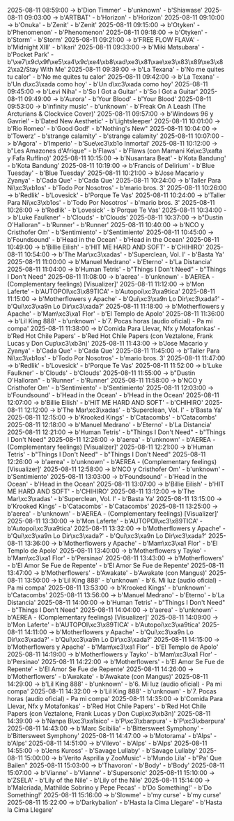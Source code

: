 2025-08-11 08:59:00 -> b'Dion Timmer' - b'unknown' - b'Shiawase'
2025-08-11 09:03:00 -> b'ARTBAT' - b'Horizon' - b'Horizon'
2025-08-11 09:10:00 -> b'Onuka' - b'Zenit' - b'Zenit'
2025-08-11 09:15:00 -> b'Otyken' - b'Phenomenon' - b'Phenomenon'
2025-08-11 09:18:00 -> b'Otyken' - b'Storm' - b'Storm'
2025-08-11 09:21:00 -> b'FREE FLOW FLAVA' - b'Midnight XIII' - b'Ikari'
2025-08-11 09:33:00 -> b'Miki Matsubara' - b'Pocket Park' - b'\xe7\x9c\x9f\xe5\xa4\x9c\xe4\xb8\xad\xe3\x81\xae\xe3\x83\x89\xe3\x82\xa2/Stay With Me'
2025-08-11 09:39:00 -> b'La Texana' - b'No me quites tu calor' - b'No me quites tu calor'
2025-08-11 09:42:00 -> b'La Texana' - b'Un d\xc3\xada como hoy' - b'Un d\xc3\xada como hoy'
2025-08-11 09:45:00 -> b'Levi Niha' - b'So I Got a Guitar' - b'So I Got a Guitar'
2025-08-11 09:49:00 -> b'Aurora' - b'Your Blood' - b'Your Blood'
2025-08-11 09:53:00 -> b'infinity music' - b'unknown' - b'Freak On A Leash (The Arcturians & Clockvice Cover)'
2025-08-11 09:57:00 -> b'Windows 96 y Gavriel' - b'Dated New Aesthetic' - b'Lightsleeper'
2025-08-11 10:01:00 -> b'Rio Romeo' - b'Good God!' - b"Nothing's New"
2025-08-11 10:04:00 -> b'Towerz' - b'strange calamity' - b'strange calamity'
2025-08-11 10:07:00 -> b'Agora' - b'Imperio' - b'Sue\xc3\xb1o Inmortal'
2025-08-11 10:12:00 -> b"Les Amazones d'Afrique" - b'Flaws' - b'Flaws (con Mamani Ke\xc3\xafta y Fafa Ruffino)'
2025-08-11 10:15:00 -> b'Nusantara Beat' - b'Kota Bandung' - b'Kota Bandung'
2025-08-11 10:19:00 -> b'Francis of Delirium' - b'Blue Tuesday' - b'Blue Tuesday'
2025-08-11 10:21:00 -> b'Jose Macario y Zyanya' - b'Cada Que' - b'Cada Que'
2025-08-11 10:24:00 -> b'Taller Para Ni\xc3\xb1os' - b'Todo Por Nosotros' - b'mario bros. 3'
2025-08-11 10:26:00 -> b'Redlik' - b'Lovesick' - b'Porque Te Vas'
2025-08-11 10:24:00 -> b'Taller Para Ni\xc3\xb1os' - b'Todo Por Nosotros' - b'mario bros. 3'
2025-08-11 10:26:00 -> b'Redlik' - b'Lovesick' - b'Porque Te Vas'
2025-08-11 10:34:00 -> b'Luke Faulkner' - b'Clouds' - b'Clouds'
2025-08-11 10:37:00 -> b"Dustin O'Halloran" - b'Runner' - b'Runner'
2025-08-11 10:40:00 -> b'NCO y Cristhofer Om' - b'Sentimiento' - b'Sentimiento'
2025-08-11 10:45:00 -> b'Foundsound' - b'Head in the Ocean' - b'Head in the Ocean'
2025-08-11 10:49:00 -> b'Billie Eilish' - b'HIT ME HARD AND SOFT' - b'CHIHIRO'
2025-08-11 10:54:00 -> b'The Mar\xc3\xadas' - b'Superclean, Vol. I' - b'Basta Ya'
2025-08-11 11:00:00 -> b'Manuel Medrano' - b'Eterno' - b'La Distancia'
2025-08-11 11:04:00 -> b'Human Tetris' - b"Things I Don't Need" - b"Things I Don't Need"
2025-08-11 11:08:00 -> b'aerea' - b'unknown' - b'AEREA - (Complementary feelings) [Visualizer]'
2025-08-11 11:12:00 -> b'Mon Laferte' - b'AUTOPOI\xc3\x89TICA' - b'Autopoi\xc3\xa9tica'
2025-08-11 11:15:00 -> b'Motherflowers y Apache' - b'Qui\xc3\xa9n Lo Dir\xc3\xada?' - b'Qui\xc3\xa9n Lo Dir\xc3\xada?'
2025-08-11 11:18:00 -> b'Motherflowers y Apache' - b'Mam\xc3\xa1 Flor' - b'El Templo de Apolo'
2025-08-11 11:36:00 -> b'Lil King 888' - b'unknown' - b'7. Pocas horas (audio oficial) - Pa mi compa'
2025-08-11 11:38:00 -> b'Comida Para Llevar, Nfx y Motafonkas' - b'Red Hot Chile Papers' - b'Red Hot Chile Papers (con Veztalone, Frank Lucas y Don Cup\xc3\xb3n)'
2025-08-11 11:43:00 -> b'Jose Macario y Zyanya' - b'Cada Que' - b'Cada Que'
2025-08-11 11:45:00 -> b'Taller Para Ni\xc3\xb1os' - b'Todo Por Nosotros' - b'mario bros. 3'
2025-08-11 11:47:00 -> b'Redlik' - b'Lovesick' - b'Porque Te Vas'
2025-08-11 11:52:00 -> b'Luke Faulkner' - b'Clouds' - b'Clouds'
2025-08-11 11:55:00 -> b"Dustin O'Halloran" - b'Runner' - b'Runner'
2025-08-11 11:58:00 -> b'NCO y Cristhofer Om' - b'Sentimiento' - b'Sentimiento'
2025-08-11 12:03:00 -> b'Foundsound' - b'Head in the Ocean' - b'Head in the Ocean'
2025-08-11 12:07:00 -> b'Billie Eilish' - b'HIT ME HARD AND SOFT' - b'CHIHIRO'
2025-08-11 12:12:00 -> b'The Mar\xc3\xadas' - b'Superclean, Vol. I' - b'Basta Ya'
2025-08-11 12:15:00 -> b'Krooked Kings' - b'Catacombs' - b'Catacombs'
2025-08-11 12:18:00 -> b'Manuel Medrano' - b'Eterno' - b'La Distancia'
2025-08-11 12:21:00 -> b'Human Tetris' - b"Things I Don't Need" - b"Things I Don't Need"
2025-08-11 12:26:00 -> b'aerea' - b'unknown' - b'AEREA - (Complementary feelings) [Visualizer]'
2025-08-11 12:21:00 -> b'Human Tetris' - b"Things I Don't Need" - b"Things I Don't Need"
2025-08-11 12:26:00 -> b'aerea' - b'unknown' - b'AEREA - (Complementary feelings) [Visualizer]'
2025-08-11 12:58:00 -> b'NCO y Cristhofer Om' - b'unknown' - b'Sentimiento'
2025-08-11 13:03:00 -> b'Foundsound' - b'Head in the Ocean' - b'Head in the Ocean'
2025-08-11 13:07:00 -> b'Billie Eilish' - b'HIT ME HARD AND SOFT' - b'CHIHIRO'
2025-08-11 13:12:00 -> b'The Mar\xc3\xadas' - b'Superclean, Vol. I' - b'Basta Ya'
2025-08-11 13:15:00 -> b'Krooked Kings' - b'Catacombs' - b'Catacombs'
2025-08-11 13:25:00 -> b'aerea' - b'unknown' - b'AEREA - (Complementary feelings) [Visualizer]'
2025-08-11 13:30:00 -> b'Mon Laferte' - b'AUTOPOI\xc3\x89TICA' - b'Autopoi\xc3\xa9tica'
2025-08-11 13:32:00 -> b'Motherflowers y Apache' - b'Qui\xc3\xa9n Lo Dir\xc3\xada?' - b'Qui\xc3\xa9n Lo Dir\xc3\xada?'
2025-08-11 13:36:00 -> b'Motherflowers y Apache' - b'Mam\xc3\xa1 Flor' - b'El Templo de Apolo'
2025-08-11 13:40:00 -> b'Motherflowers y Tayko' - b'Mam\xc3\xa1 Flor' - b'Persinao'
2025-08-11 13:43:00 -> b'Motherflowers' - b'El Amor Se Fue de Repente' - b'El Amor Se Fue de Repente'
2025-08-11 13:47:00 -> b'Motherflowers' - b'Awakate' - b'Awakate (con Mangus)'
2025-08-11 13:50:00 -> b'Lil King 888' - b'unknown' - b'6. Mi luz (audio oficial) - Pa mi compa'
2025-08-11 13:53:00 -> b'Krooked Kings' - b'unknown' - b'Catacombs'
2025-08-11 13:56:00 -> b'Manuel Medrano' - b'Eterno' - b'La Distancia'
2025-08-11 14:00:00 -> b'Human Tetris' - b"Things I Don't Need" - b"Things I Don't Need"
2025-08-11 14:04:00 -> b'aerea' - b'unknown' - b'AEREA - (Complementary feelings) [Visualizer]'
2025-08-11 14:09:00 -> b'Mon Laferte' - b'AUTOPOI\xc3\x89TICA' - b'Autopoi\xc3\xa9tica'
2025-08-11 14:11:00 -> b'Motherflowers y Apache' - b'Qui\xc3\xa9n Lo Dir\xc3\xada?' - b'Qui\xc3\xa9n Lo Dir\xc3\xada?'
2025-08-11 14:15:00 -> b'Motherflowers y Apache' - b'Mam\xc3\xa1 Flor' - b'El Templo de Apolo'
2025-08-11 14:19:00 -> b'Motherflowers y Tayko' - b'Mam\xc3\xa1 Flor' - b'Persinao'
2025-08-11 14:22:00 -> b'Motherflowers' - b'El Amor Se Fue de Repente' - b'El Amor Se Fue de Repente'
2025-08-11 14:26:00 -> b'Motherflowers' - b'Awakate' - b'Awakate (con Mangus)'
2025-08-11 14:29:00 -> b'Lil King 888' - b'unknown' - b'6. Mi luz (audio oficial) - Pa mi compa'
2025-08-11 14:32:00 -> b'Lil King 888' - b'unknown' - b'7. Pocas horas (audio oficial) - Pa mi compa'
2025-08-11 14:35:00 -> b'Comida Para Llevar, Nfx y Motafonkas' - b'Red Hot Chile Papers' - b'Red Hot Chile Papers (con Veztalone, Frank Lucas y Don Cup\xc3\xb3n)'
2025-08-11 14:39:00 -> b'Nanpa B\xc3\xa1sico' - b'P\xc3\xbarpura' - b'P\xc3\xbarpura'
2025-08-11 14:43:00 -> b'Marc Scibilia' - b'Bittersweet Symphony' - b'Bittersweet Symphony'
2025-08-11 14:47:00 -> b'Motorama' - b'Alps' - b'Alps'
2025-08-11 14:51:00 -> b'Vilevo' - b'Alps' - b'Alps'
2025-08-11 14:55:00 -> b'Jens Kuross' - b'Savage Lullaby' - b'Savage Lullaby'
2025-08-11 15:00:00 -> b'Verito Asprilla y ZooMusic' - b'Mundo Lila' - b"Pa' Que Bailen"
2025-08-11 15:03:00 -> b'Thavoron' - b'Body' - b'Body'
2025-08-11 15:07:00 -> b'Vianne' - b'Vianne' - b'Supersonic'
2025-08-11 15:10:00 -> b'ZSELA' - b'Lily of the Nile' - b'Lily of the Nile'
2025-08-11 15:14:00 -> b'Malcriada, Mathilde Sobrino y Pepe Pecas' - b'Do Something!' - b'Do Something!'
2025-08-11 15:16:00 -> b'Slowme' - b'my curse' - b'my curse'
2025-08-11 15:22:00 -> b'Darkybalion' - b'Hasta la Cima Llegare' - b'Hasta la Cima Llegare'
